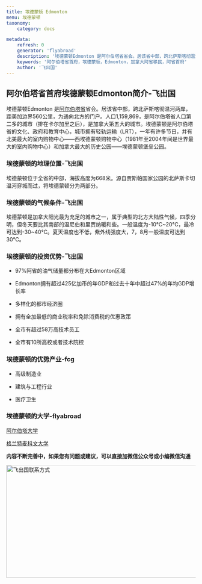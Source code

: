 ```yaml
---
title: 埃德蒙顿 Edmonton
menu: 埃德蒙顿
taxonomy:
    category: docs

metadata:
    refresh: 0
    generator: 'flyabroad'
    description: '埃德蒙顿Edmonton 是阿尔伯塔省省会。居该省中部，跨北萨斯喀彻温河两岸，距美加边界560公里，为通向北方的门户。人口1,159,869，是阿尔伯塔省人口第二多的城市（排在卡尔加里之后），是加拿大第五大的城市。埃德蒙顿是阿尔伯塔省的文化、政府和教育中心，城市拥有轻轨运输（LRT），一年有许多节日，并有北美最大的室内购物中心——西埃德蒙顿购物中心（1981年至2004年间是世界最大的室内购物中心）和加拿大最大的历史公园——埃德蒙顿堡垒公园。'
    keywords: '阿尔伯塔省首府，埃德蒙顿，Edmonton，加拿大阿省移民，阿省首府'
    author: '飞出国'
---
```


## 阿尔伯塔省首府埃德蒙顿Edmonton简介-飞出国

埃德蒙顿Edmonton 是[阿尔伯塔省]省会。居该省中部，跨北萨斯喀彻温河两岸，距美加边界560公里，为通向北方的门户。人口1,159,869，是阿尔伯塔省人口第二多的城市（排在卡尔加里之后），是加拿大第五大的城市。埃德蒙顿是阿尔伯塔省的文化、政府和教育中心，城市拥有轻轨运输（LRT），一年有许多节日，并有北美最大的室内购物中心——西埃德蒙顿购物中心（1981年至2004年间是世界最大的室内购物中心）和加拿大最大的历史公园——埃德蒙顿堡垒公园。

### 埃德蒙顿的地理位置-飞出国

埃德蒙顿位于全省的中部，海拔高度为668米。源自贾斯帕国家公园的北萨斯卡切温河穿城而过，将埃德蒙顿分为两部分。

### 埃德蒙顿的气候条件-飞出国

埃德蒙顿是加拿大阳光最为充足的城市之一，属于典型的北方大陆性气候，四季分明，但冬天要比其南部的温尼伯和里贾纳暖和些。一般温度为-10℃~20℃，最冷可达到-30~40℃。夏天温度也不低，紫外线强度大，7，8月一般温度可达到30℃。

### 埃德蒙顿的投资优势-飞出国

* 97%阿省的油气储量都分布在大Edmonton区域

* Edmonton拥有超过425亿加币的年GDP和过去十年中超过47%的年均GDP增长率

* 多样化的都市经济圈

* 拥有全加最低的商业税率和免除消费税的优惠政策

* 全市有超过58万高技术员工

* 全市有10所高校或者技术院校

### 埃德蒙顿的优势产业-fcg

* 高级制造业

* 建筑与工程行业

* 医疗卫生

### 埃德蒙顿的大学-flyabroad

[阿尔伯塔大学]

[格兰特麦科文大学]

**内容不断完善中，如果您有问题或建议，可以直接加微信公众号或小编微信沟通**

<img src="http://wx1.sinaimg.cn/mw1024/892c310fly1fgkvndf1s9j20p008d0v3.jpg" width = "900" height = "300" alt="飞出国联系方式" align=center />

[阿尔伯塔大学]:/ca/ab/UA
[格兰特麦科文大学]:/ca/ab/macewan
[阿尔伯塔省]:/ca/ab/Alberta